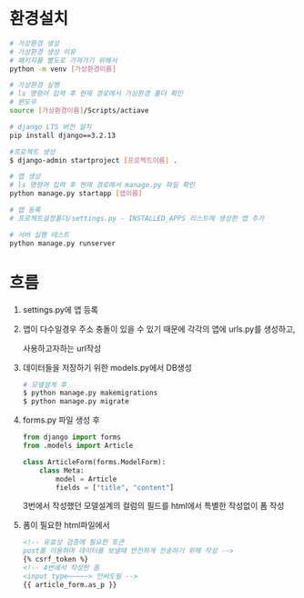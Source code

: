 # 환경설치

```bash
# 가상환경 생성
# 가상환경 생성 이유
# 패키지를 별도로 가져가기 위해서
python -m venv [가상환경이름]

# 가상환경 실행
# ls 명령어 입력 후 현재 경로에서 가상환경 폴더 확인
# 윈도우
source [가상환경이름]/Scripts/actiave

# django LTS 버전 설치
pip install django==3.2.13

#프로젝트 생성
$ django-admin startproject [프로젝트이름] .

# 앱 생성
# ls 명령어 입력 후 현재 경로에서 manage.py 파일 확인
python manage.py startapp [앱이름]

# 앱 등록
# 프로젝트설정폴더/settings.py - INSTALLED_APPS 리스트에 생성한 앱 추가

# 서버 실행 테스트
python manage.py runserver
```



# 흐름

1. settings.py에 앱 등록

2. 앱이 다수일경우 주소 충돌이 있을 수 있기 때문에 각각의 앱에 urls.py를 생성하고,

   사용하고자하는 url작성

3. 데이터들을 저장하기 위한 models.py에서 DB생성

   ```python
   # 모델설계 후
   $ python manage.py makemigrations
   $ python manage.py migrate
   ```

4. forms.py 파일 생성 후 

   ```python
   from django import forms
   from .models import Article
   
   class ArticleForm(forms.ModelForm):
       class Meta:
           model = Article
           fields = ["title", "content"]
   ```

   3번에서 작성했던 모델설계의 컬럼의 필드를 html에서 특별한 작성없이 폼 작성

5. 폼이 필요한 html파일에서

   ```html
   <!-- 유효성 검증에 필요한 토큰
   post를 이용하여 데이터를 보낼때 안전하게 전송하기 위해 작성 -->
   {% csrf_token %}
   <!-- 4번에서 작성한 폼
   <input type~~~~~> 안써도됨 -->
   {{ article_form.as_p }}
   ```

   